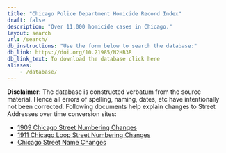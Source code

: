 ```yaml
---
title: "Chicago Police Department Homicide Record Index"
draft: false
description: "Over 11,000 homicide cases in Chicago."
layout: search
url: /search/
db_instructions: "Use the form below to search the database:"
db_link: https://doi.org/10.21985/N2HB3R
db_link_text: To download the database click here
aliases:
    - /database/
---
```

**Disclaimer:** The database is constructed verbatum from the source material. Hence all errors of spelling, naming, dates, etc have intentionally not been corrected. Following documents help explain changes to Street Addresses over time conversion sites:

- [1909 Chicago Street Numbering Changes](https://chsmedia.org/househistory/1909snc/start.pdf)
- [1911 Chicago Loop Street Numbering Changes](https://chsmedia.org/househistory/1911snc/start.pdf)
- [Chicago Street Name Changes](https://chsmedia.org/househistory/nameChanges/start.pdf)
